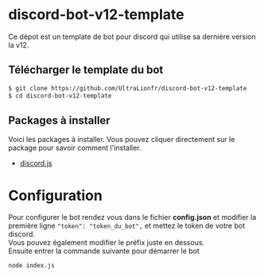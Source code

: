 # discord-bot-v12-template

Ce dépot est un template de bot pour discord qui utilise sa dernière version la v12.

## Télécharger le template du bot

```bash
$ git clone https://github.com/UltraLionfr/discord-bot-v12-template
$ cd discord-bot-v12-template
```
## Packages à installer

Voici les packages à installer. Vous pouvez cliquer directement sur le package pour savoir comment l'installer.

- [discord.js](https://www.npmjs.com/package/discord.js)

# Configuration

Pour configurer le bot rendez vous dans le fichier **config.json** et modifier la première ligne `"token": "token_du_bot",` et mettez le token de votre bot discord.
<br/>
Vous pouvez également modifier le préfix juste en dessous.
<br/>
Ensuite entrer la commande suivante pour démarrer le bot

```
node index.js
```
